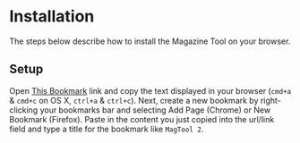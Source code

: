 # Installation
<!-- [[TOC]] -->
The steps below describe how to install the Magazine Tool on your browser.

## Setup

Open [This Bookmark][bookmark] link and copy the text displayed in your browser (`cmd+a` & `cmd+c` on OS X, `ctrl+a` & `ctrl+c`). Next, create a new bookmark by right-clicking your bookmarks bar and selecting Add Page (Chrome) or New Bookmark (Firefox). Paste in the content you just copied into the url/link field and type a title for the bookmark like `MagTool 2`.

[bookmark]: http://staging.net-a-porter.com/alfresco/nap/webAssets/magazine/_shared/contents/MagTool/js/bookmark.min.js?v=1.0.11
